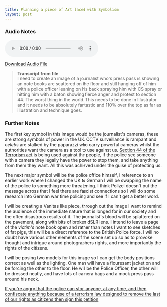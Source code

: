 ```yaml
---
title: Planning a piece of Art laced with Symbolism
layout: post
---
```


### Audio Notes

<audio controls>
	<source src="/media/audio/section44.mov" />
</audio>

[Download Audio File](/media/audio/section44.mov)

> **Transcript from file**    
> I need to create an image of a journalist who's press pass is showing an note books are scattered on the floor and still hanging off of him with a police officer leaning on his back spraying him with CS spray or hitting him with a baton showing fierce anger and protest to section 44. The worst thing in the world. This needs to be done in Illustrator and it needs to be absolutely fantastic and 110% over the top as far as illustration and technique goes.


### Further Notes

The first key symbol in this image would be the journalist's cameras, these are strong symbols of power in the UK. CCTV surveillance is rampant and *celebs* are stalked by the paparazzi who carry powerful cameras whilst the authorities want the camera as a tool to use against us. [Section 44 of the Terrorism act](http://en.wikipedia.org/wiki/Terrorism_Act_2000#Section_44_powers_.28stop_and_search.29) is being used against the people, if the police see someone with a camera they legally have the power to stop them, and take anything from them they want. All this was achieved under the guise of protecting us.

The next major symbol will be the police office himself, I reference to an earlier work where I changed the UK to German I will be swapping the name of the police to something more threatening. I think Polizei doesn't put the message across that I feel there are fascist connections so I will do some research into German war time policing and see if I can't get a better word.

I will be creating a Vanitas like piece, through out the image I want to remind the audience of the immediate nature that is longed for in our society and the often disastrous results of it. The journalist's blood will be splattered on the pavement, along with bits of broken dSLR lens. I intend to leave a page of the *victim's* note book open and rather than notes I want to see sketches of fat pigs, this will be a direct reference to the British Police force. I will no doubt have various other elements of the scene set up so as to provoke thought and intrigue around photographers rights, and more importantly the rights of the citizens.

I will be posing two models for this image so I can get the body positions correct as well as the lighting. One man will have a flouresant jacket on and be forcing the other to the floor. He will be the Police Officer, the other will be dressed neatly, and have lots of camera bags and a mock press pass around his neck.

[If you're angry that the police can stop anyone, at any time, and then confiscate anything because of a terrorism law designed to remove the last of our rights as citizens then sign this petition](http://petitions.number10.gov.uk/Simeon/)